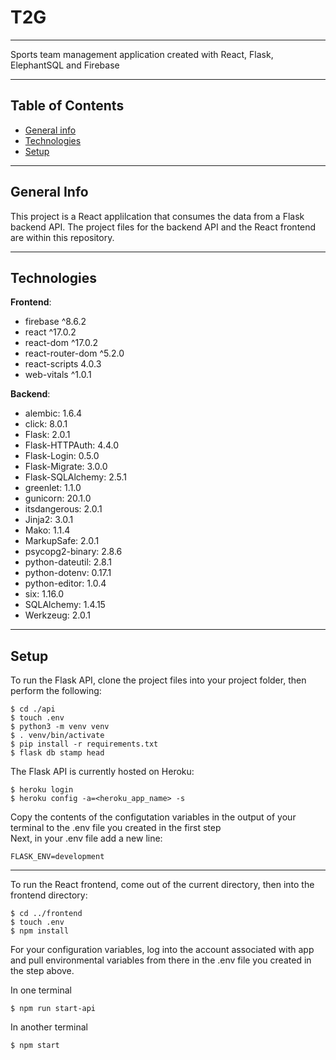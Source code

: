 # T2G
<hr>
Sports team management application created with React, Flask, ElephantSQL and Firebase 
<hr>

## Table of Contents
* [General info](#general-info)
* [Technologies](#technologies)
* [Setup](#setup)

<hr>

## General Info
This project is a React applilcation that consumes the data from a Flask backend API. The project files for the backend API and the React frontend are within this  repository.

<hr>

## Technologies
<strong>Frontend</strong>:
* firebase ^8.6.2
* react ^17.0.2
* react-dom ^17.0.2
* react-router-dom ^5.2.0
* react-scripts 4.0.3
* web-vitals ^1.0.1

<strong>Backend</strong>:
* alembic: 1.6.4
* click: 8.0.1
* Flask: 2.0.1
* Flask-HTTPAuth: 4.4.0
* Flask-Login: 0.5.0
* Flask-Migrate: 3.0.0
* Flask-SQLAlchemy: 2.5.1
* greenlet: 1.1.0
* gunicorn: 20.1.0
* itsdangerous: 2.0.1
* Jinja2: 3.0.1
* Mako: 1.1.4
* MarkupSafe: 2.0.1
* psycopg2-binary: 2.8.6
* python-dateutil: 2.8.1
* python-dotenv: 0.17.1
* python-editor: 1.0.4
* six: 1.16.0
* SQLAlchemy: 1.4.15
* Werkzeug: 2.0.1

<hr>

## Setup
To run the Flask API, clone the project files into your project folder, then perform the following:
```
$ cd ./api
$ touch .env
$ python3 -m venv venv
$ . venv/bin/activate
$ pip install -r requirements.txt
$ flask db stamp head
```

The Flask API is currently hosted on Heroku:
```
$ heroku login
$ heroku config -a=<heroku_app_name> -s
```

Copy the contents of the configutation variables in the output of your terminal to the .env file you created in the first step<br>
Next, in your .env file add a new line:
```
FLASK_ENV=development
```

<hr>

To run the React frontend, come out of the current directory, then into the frontend directory:
```
$ cd ../frontend
$ touch .env
$ npm install
```
For your configuration variables, log into the account associated with app and pull environmental variables from there in the .env file you created in the step above.

In one terminal
```
$ npm run start-api
```

In another terminal
```
$ npm start
```